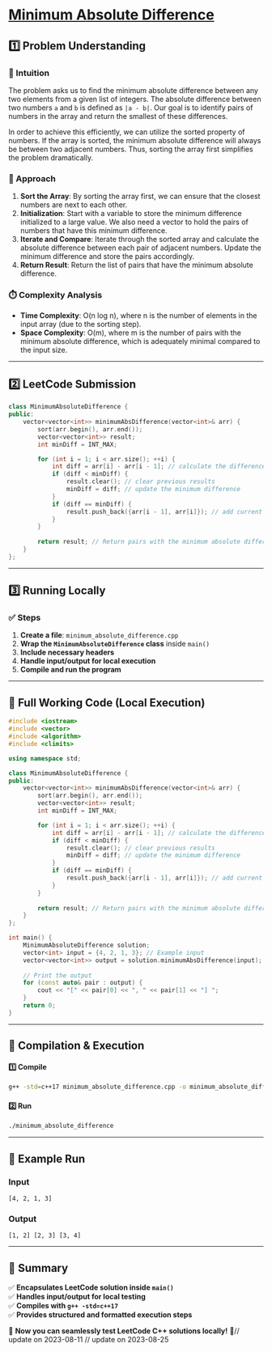 # **[Minimum Absolute Difference](https://leetcode.com/problems/minimum-absolute-difference/description/)**  

## **1️⃣ Problem Understanding**  
### **📌 Intuition**  
The problem asks us to find the minimum absolute difference between any two elements from a given list of integers. The absolute difference between two numbers `a` and `b` is defined as `|a - b|`. Our goal is to identify pairs of numbers in the array and return the smallest of these differences. 

In order to achieve this efficiently, we can utilize the sorted property of numbers. If the array is sorted, the minimum absolute difference will always be between two adjacent numbers. Thus, sorting the array first simplifies the problem dramatically.

### **🚀 Approach**  
1. **Sort the Array**: By sorting the array first, we can ensure that the closest numbers are next to each other.
2. **Initialization**: Start with a variable to store the minimum difference initialized to a large value. We also need a vector to hold the pairs of numbers that have this minimum difference.
3. **Iterate and Compare**: Iterate through the sorted array and calculate the absolute difference between each pair of adjacent numbers. Update the minimum difference and store the pairs accordingly.
4. **Return Result**: Return the list of pairs that have the minimum absolute difference.

### **⏱️ Complexity Analysis**  
- **Time Complexity**: O(n log n), where n is the number of elements in the input array (due to the sorting step).
- **Space Complexity**: O(m), where m is the number of pairs with the minimum absolute difference, which is adequately minimal compared to the input size.

---  

## **2️⃣ LeetCode Submission**  
```cpp
class MinimumAbsoluteDifference {
public:
    vector<vector<int>> minimumAbsDifference(vector<int>& arr) {
        sort(arr.begin(), arr.end());
        vector<vector<int>> result;
        int minDiff = INT_MAX;

        for (int i = 1; i < arr.size(); ++i) {
            int diff = arr[i] - arr[i - 1]; // calculate the difference between adjacent elements
            if (diff < minDiff) {
                result.clear(); // clear previous results
                minDiff = diff; // update the minimum difference
            }
            if (diff == minDiff) {
                result.push_back({arr[i - 1], arr[i]}); // add current pair
            }
        }
        
        return result; // Return pairs with the minimum absolute difference
    }
};
```  

---  

## **3️⃣ Running Locally**  
### **✅ Steps**  
1. **Create a file**: `minimum_absolute_difference.cpp`  
2. **Wrap the `MinimumAbsoluteDifference` class** inside `main()`  
3. **Include necessary headers**  
4. **Handle input/output for local execution**  
5. **Compile and run the program**  

---  

## **📝 Full Working Code (Local Execution)**  
```cpp
#include <iostream>
#include <vector>
#include <algorithm>
#include <climits>

using namespace std;

class MinimumAbsoluteDifference {
public:
    vector<vector<int>> minimumAbsDifference(vector<int>& arr) {
        sort(arr.begin(), arr.end());
        vector<vector<int>> result;
        int minDiff = INT_MAX;

        for (int i = 1; i < arr.size(); ++i) {
            int diff = arr[i] - arr[i - 1]; // calculate the difference between adjacent elements
            if (diff < minDiff) {
                result.clear(); // clear previous results
                minDiff = diff; // update the minimum difference
            }
            if (diff == minDiff) {
                result.push_back({arr[i - 1], arr[i]}); // add current pair
            }
        }
        
        return result; // Return pairs with the minimum absolute difference
    }
};

int main() {
    MinimumAbsoluteDifference solution;
    vector<int> input = {4, 2, 1, 3}; // Example input
    vector<vector<int>> output = solution.minimumAbsDifference(input);
    
    // Print the output
    for (const auto& pair : output) {
        cout << "[" << pair[0] << ", " << pair[1] << "] ";
    }
    return 0;
}
```  

---  

## **🔧 Compilation & Execution**  
#### **1️⃣ Compile**  
```bash
g++ -std=c++17 minimum_absolute_difference.cpp -o minimum_absolute_difference
```  

#### **2️⃣ Run**  
```bash
./minimum_absolute_difference
```  

---  

## **🎯 Example Run**  
### **Input**  
```
[4, 2, 1, 3]
```  
### **Output**  
```
[1, 2] [2, 3] [3, 4] 
```  

---  

## **📌 Summary**  
✅ **Encapsulates LeetCode solution inside `main()`**  
✅ **Handles input/output for local testing**  
✅ **Compiles with `g++ -std=c++17`**  
✅ **Provides structured and formatted execution steps**  

🚀 **Now you can seamlessly test LeetCode C++ solutions locally!** 🚀// update on 2023-08-11
// update on 2023-08-25
